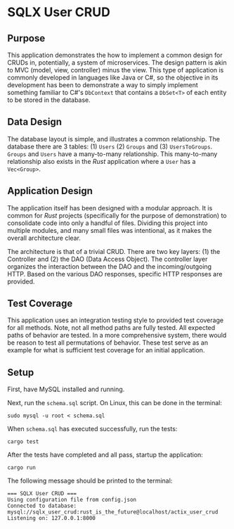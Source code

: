 # SQLX User CRUD

## Purpose

This application demonstrates the how to implement a common design for CRUDs in, potentially, a system of microservices.
The design pattern is akin to MVC (model, view, controller) minus the view. This type of application is commonly
developed in languages like Java or C#, so the objective in its development has been to demonstrate a way to simply
implement something familiar to C#'s `DbContext` that contains a `DbSet<T>` of each entity to be stored in the database.

## Data Design

The database layout is simple, and illustrates a common relationship. The database there are 3 tables: (1) `Users` (2)
`Groups` and (3) `UsersToGroups`. `Groups` and `Users` have a many-to-many relationship. This many-to-many relationship
also exists in the *Rust* application where a `User` has a `Vec<Group>`.

## Application Design

The application itself has been designed with a modular approach. It is common for *Rust* projects (specifically for the
purpose of demonstration) to consolidate code into only a handful of files. Dividing this project into multiple modules,
and many small files was intentional, as it makes the overall architecture clear.

The architecture is that of a trivial CRUD. There are two key layers: (1) the Controller and (2) the DAO (Data Access
Object). The controller layer organizes the interaction between the DAO and the incoming/outgoing HTTP. Based on the
various DAO responses, specific HTTP responses are provided.

## Test Coverage

This application uses an integration testing style to provided test coverage for all methods. Note, not all method paths
are fully tested. All expected paths of behavior are tested. In a more comprehensive system, there would be reason to
test all permutations of behavior. These test serve as an example for what is sufficient test coverage for an initial
application.

## Setup

First, have MySQL installed and running.

Next, run the `schema.sql` script. On Linux, this can be done in the terminal:

```shell
sudo mysql -u root < schema.sql
```

When `schema.sql` has executed successfully, run the tests:

```shell
cargo test
```

After the tests have completed and all pass, startup the application:

```shell
cargo run
```

The following message should be printed to the terminal:

```shell
=== SQLX User CRUD ===
Using configuration file from config.json
Connected to database: mysql://sqlx_user_crud:rust_is_the_future@localhost/actix_user_crud
Listening on: 127.0.0.1:8000
```